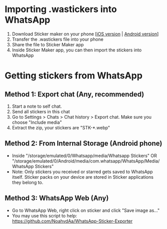 # Importing .wastickers into WhatsApp
1. Download Sticker maker on your phone [[iOS version](https://apps.apple.com/us/app/sticker-maker-studio/id1443326857) | [Android version](https://play.google.com/store/apps/details?id=com.marsvard.stickermakerforwhatsapp)]
2. Transfer the .wastickers file into your phone
3. Share the file to Sticker Maker app
4. Inside Sticker Maker app, you can then import the stickers into WhatsApp

# Getting stickers from WhatsApp

## Method 1: Export chat (Any, recommended)
1. Start a note to self chat.
2. Send all stickers in this chat
3. Go to Settings > Chats > Chat history > Export chat. Make sure you choose "Include media"
4. Extract the zip, your stickers are "STK-*.webp"

## Method 2: From Internal Storage (Android phone)
- Inside "/storage/emulated/0/Whatsapp/media/Whatsapp Stickers" OR "/storage/emulated/0/Android/media/com.whatsapp/WhatsApp/Media/WhatsApp Stickers"
- Note: Only stickers you received or starred gets saved to WhatsApp itself. Sticker packs on your device are stored in Sticker applications they belong to.

## Method 3: WhatsApp Web (Any)
- Go to WhatsApp Web, right click on sticker and click "Save image as..."
- You may use this script to help: https://github.com/NoahvdAa/WhatsApp-Sticker-Exporter